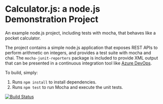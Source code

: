 Calculator.js: a node.js Demonstration Project
==============================================
An example node.js project, including tests with mocha, that behaves like
a pocket calculator.

The project contains a simple node.js application that exposes REST APIs
to perform arithmetic on integers, and provides a test suite with mocha
and chai.  The `mocha-junit-reporters` package is included to provide XML
output that can be presented in a continuous integration tool like
[Azure DevOps](https://azure.com/devops).

To build, simply:

1. Runs `npm install` to install dependencies.
2. Runs `npm test` to run Mocha and execute the unit tests.

[![Build Status](https://dev.azure.com/juancargil/Integrating%20External%20Source%20Control%20with%20Azure%20Pipelines/_apis/build/status/juancarnomas.calculator?branchName=master)](https://dev.azure.com/juancargil/Integrating%20External%20Source%20Control%20with%20Azure%20Pipelines/_build/latest?definitionId=5&branchName=master)
